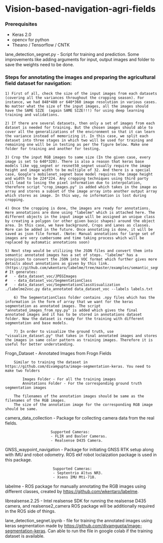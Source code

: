 # Vision-based-navigation-agri-fields

### Prerequisites

* Keras 2.0
* opencv for python
* Theano / Tensorflow / CNTK

lane_detection_segnet.py - Script for training and prediction. Some improvements like adding arguments for input, output images and folder to save the weights need to be done.

### Steps for annotating the images and preparing the agricultural field dataset for navigation:

	1) First of all, check the size of the input images from each datasets (covering all the variances throughout the cropping season). For instance, we had 848*480 or 640*360 image resolution in various cases. No matter what the size of the input images, all the images should have the SAME SIZE  (again SAME SIZE!!!) for using deep learning training and validations.

	2) If there are several datasets, then only a set of images from each dataset is needed for training. But the chosen images should able to cover all the generalizations of the environment so that it can learn the variance instead of memorizing it. In this case, we split each dataset into three stages in which two will be used for training and remaining one will be in testing as per the figure below. Make one folder for training and another for testing.

	3) Crop the input RGB images to same size (In the given case, every image is set to 640*320). There is also a reason that keras base models like vgg_segnet or resnet50_segnet usually require the image height and image width to be multiple of 32. And there is a special case, Google's mobilenet_segnet base model requires the image height and width to be 224*224. Any cropping techniques using third party will lead to losing the pixel information due to interpolation, therefore script "crop_images.py" is added which takes in the image as array and stores a subset of the image array into another output array which stores as image. In this way, no information is lost during cropping.

	4) Once the cropping is done, the images are ready for annotations. Here annotations are done using "labelme" which is attached here. The different objects in the input image will be assigned an unique class by creating a polygon (or other given basic shapes) around the object area. In this case, we have background, Crops and Lanes as classes. More can be added in the future. Once annotating is done, it will be saved as json file format. (Note: Manual annotations for large set of images are very cumbersome and time taking process which will be replaced by automatic annotations soon)

	5) Next step would be utilizing the JSON files and convert them into semantic annotated images has a set of steps. "labelme" has a provision to convert the JSON into VOC format which further gives more details about annotations as given by this link. (https://github.com/wkentaro/labelme/tree/master/examples/semantic_segmentation)	
	# It generates:
	#   - data_dataset_voc/JPEGImages
	#   - data_dataset_voc/SegmentationClass
	#   - data_dataset_voc/SegmentationClassVisualization
	./labelme2voc.py data_annotated data_dataset_voc --labels labels.txt

        6) The SegmentationClass folder contains .npy files which has the information in the form of array that we want for the keras segmentation as annotated images. The script "annotated_images_from_npy.py" is added which gives the final annotated images and it has to be stored in annotations dataset folder. Now the dataset is ready for the training with different segmentation and base models.

        7) In order to visualize the ground truth, use "visualize_dataset.py" that takes in final annotated images and stores the images in same color pattern as training images. Therefore it is useful for better understanding.

Frogn_Dataset - Annotated Images from Frogn Fields

		Similar to training the dataset in https://github.com/divamgupta/image-segmentation-keras. You need to make two folders

    		Images Folder - For all the training images
    		Annotations Folder - For the corresponding ground truth segmentation images

		The filenames of the annotation images should be same as the filenames of the RGB images.
		The size of the annotation image for the corresponding RGB image should be same.


camera_data_collection - Package for collecting camera data from the real fields.

                         Supported Cameras:
                         - FLIR and Basler Cameras.
                         - Realsense D435 Camera.


GNSS_waypoint_navigation - Package for initiating GNSS RTK setup along with IMU and robot odometry. ROS ekf robot loclaization package is used in this package.

                          Supported Cameras:
                          - Septentrio Altus NR3.
                          - Xsens IMU Mti-710.

labelme - ROS package for manually annotating the RGB images using different classes, created by https://github.com/wkentaro/labelme.


librealsense.2.25 - Intel realsense SDK for running the realsense D435 camera, and realsense2_camera ROS package will be additionally required in the ROS side of things.

lane_detection_segnet.ipynb - file for training the annotated images using keras segmentation made by https://github.com/divamgupta/image-segmentation-keras. Can able to run the file in google colab if the training dataset is available.
